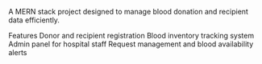 A MERN stack project designed to manage blood donation and recipient data efficiently.

Features
Donor and recipient registration
Blood inventory tracking system
Admin panel for hospital staff
Request management and blood availability alerts
